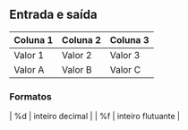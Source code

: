 ## Entrada e saída

| Coluna 1 | Coluna 2 | Coluna 3 |
|----------|----------|----------|
| Valor 1  | Valor 2  | Valor 3  |
| Valor A  | Valor B  | Valor C  |

### Formatos

| %d | inteiro decimal |
| %f | inteiro flutuante |
